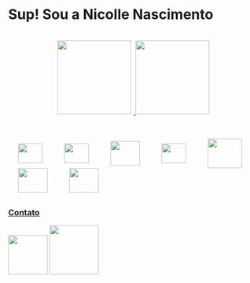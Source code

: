 # Sup! Sou a Nicolle Nascimento 

<br>

<center>
<div style="text-align:center">
  <a href="https://github.com/c0lline">
  <img height="150em" src="https://github-readme-stats.vercel.app/api?username=c0lline&show_icons=true&theme=tokyonight" hspace="5">
  <img height="150em" src="https://github-readme-stats.vercel.app/api/top-langs/?username=c0lline&layout=compact&langs_count=16&theme=tokyonight">
</div>
</center>

##

<div style="display: inline-block"> <br>
  <img src="https://cdn.jsdelivr.net/gh/devicons/devicon/icons/html5/html5-plain.svg" align="center" height="40"  width="50" hspace="20"/>
  <img src="https://cdn.jsdelivr.net/gh/devicons/devicon/icons/css3/css3-plain.svg" align="center" height="40"  width="50" hspace="20"/>
  <img src="https://cdn.jsdelivr.net/gh/devicons/devicon/icons/bootstrap/bootstrap-plain.svg" align="center" height="50" width="60" hspace="20"/>
  <img src="https://cdn.jsdelivr.net/gh/devicons/devicon/icons/figma/figma-original.svg" align="center" height="40" width="50" hspace="20"/>
  <img src="https://cdn.jsdelivr.net/gh/devicons/devicon/icons/php/php-plain.svg" align="center" height="60" width="70" hspace="20"/>
  <img src="https://cdn.jsdelivr.net/gh/devicons/devicon/icons/java/java-original.svg" align="center" height="50" width="60" hspace="20"/>
  <img src="https://cdn.jsdelivr.net/gh/devicons/devicon/icons/mysql/mysql-original.svg" align="center" height="50" width="60" hspace="20"/>                      
</div>

##  

### Contato

<div style="">
  <a href="mailto:nicollelnasci@gmail.com"><img href="" src="https://img.shields.io/badge/Gmail-D14836?style=for-the-badge&logo=gmail&logoColor=white" width="80"></a>
  <a href="https://www.linkedin.com/in/nicolle-nascimento-16a9b4260/"><img src="https://img.shields.io/badge/LinkedIn-0077B5?style=for-the-badge&logo=linkedin&logoColor=white" width="100"></a>
</div>



